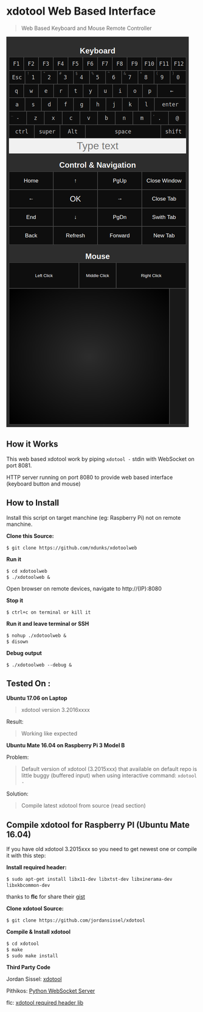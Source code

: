 xdotool Web Based Interface
===========================

> Web Based Keyboard and Mouse Remote Controller

![Screenshot](web/preview.png?raw=true "Title")

How it Works
------------

This web based xdotool work by piping `xdotool -` stdin with WebSocket on port 8081.

HTTP server running on port 8080 to provide web based interface (keyboard button and mouse)


How to Install
--------------

Install this script on target manchine (eg: Raspberry Pi) not on remote manchine.

__Clone this Source:__

    $ git clone https://github.com/ndunks/xdotoolweb

__Run it__

    $ cd xdotoolweb
    $ ./xdotoolweb &

Open browser on remote devices, navigate to http://{IP}:8080

__Stop it__

    $ ctrl+c on terminal or kill it

__Run it and leave terminal or SSH__

    $ nohup ./xdotoolweb &
    $ disown

__Debug output__

    $ ./xdotoolweb --debug &

Tested On :
-------------

__Ubuntu 17.06 on Laptop__

>   xdotool version 3.2016xxxx

Result:
>   Working like expected

__Ubuntu Mate 16.04 on Raspberry Pi 3 Model B__

Problem:
>   Default version of xdotool (3.2015xxx) that available on 
>   default repo is little buggy (buffered input) when using interactive command:
    `xdotool -`

Solution:
>   Compile latest xdotool from source (read section)

Compile xdotool for Raspberry PI (Ubuntu Mate 16.04)
----------------------------------------------------

If you have old xdotool 3.2015xxx so you need to get newest one or compile it with this step:

__Install required header:__

    $ sudo apt-get install libx11-dev libxtst-dev libxinerama-dev libxkbcommon-dev

thanks to __flc__ for share their [gist](https://gist.github.com/flc/5f78a149f451ab746fe4)

__Clone xdotool Source:__

    $ git clone https://github.com/jordansissel/xdotool

__Compile & Install xdotool__

    $ cd xdotool
    $ make
    $ sudo make install

__Third Party Code__

Jordan Sissel: [xdotool](https://github.com/jordansissel/xdotool)

Pithikos: [Python WebSocket Server](https://github.com/Pithikos/python-websocket-server)

flc: [xdotool required header lib](https://gist.github.com/flc/5f78a149f451ab746fe4)
